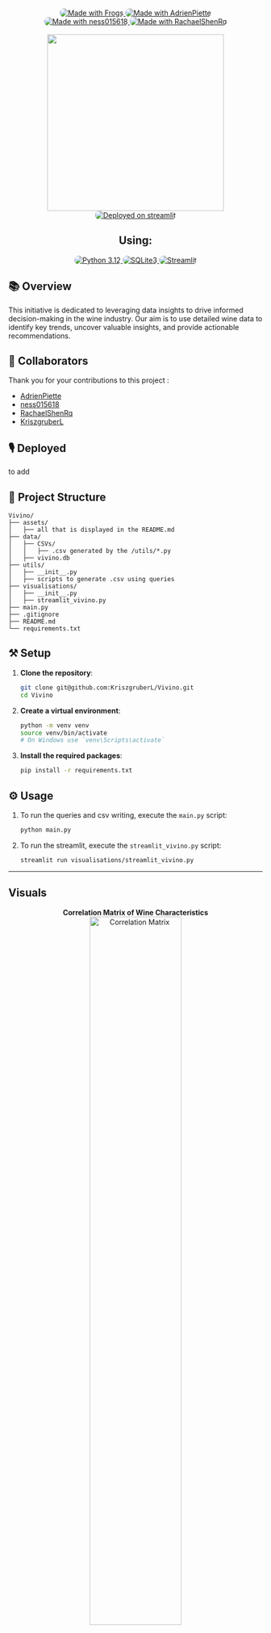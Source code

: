 <p align="center">
    <br>
    <a href="https://github.com/KriszgruberL" target="_blank">
        <img alt="Made with Frogs" src="./assets/made-with-🐸.svg" style="border-radius:0.5rem">
    </a>
    <a href="https://github.com/AdrienPiette" target="_blank">
        <img alt="Made with AdrienPiette" src="assets/with-adrienpiette.svg" style="border-radius:0.5rem">
    </a>
    <br>
    <a href="https://github.com/ness015618" target="_blank">
        <img alt="Made with ness015618" src="assets/with-ness015618.svg" style="border-radius:0.5rem">
    </a>
    <a href="https://github.com/RachaelShenRq" target="_blank">
        <img alt="Made with RachaelShenRq" src="assets/with-rachaelshenrq.svg" style="border-radius:0.5rem">
    </a>
    <br>
    <br>
    <a><img src="./assets/vivono_logo.png" width="350" /></a>
    <br>
    <a href="dotdotdot" target="_blank">
        <img alt="Deployed on streamlit" src="https://img.shields.io/badge/Deployed_on_Streamlit%20-%20Streamlit?style=for-the-badge&logo=streamlit&logoColor=black&logoSize=auto&labelColor=%23F6A296&color=%23FFDAB9" style="border-radius:0.5rem">
    </a>
    <br>
    <h2 align="center">Using:</h2>
</p>

<p align="center">
    <a href="https://www.python.org/downloads/release/python-3120/">
        <img alt="Python 3.12" src="https://img.shields.io/badge/Python_3.12%20-%20Python?style=for-the-badge&logo=python&logoSize=auto&labelColor=%23FFDAB9&color=%23FFDAB9" style="border-radius:0.5rem">
    </a>
    <a href="https://www.sqlite.org/docs.html">
        <img alt="SQLite3" src="https://img.shields.io/badge/SQLite3%20-%20SQLite3?style=for-the-badge&logo=sqlite&logoColor=white&logoSize=auto&labelColor=%23F08080&color=%23F08080" style="border-radius:0.5rem">
    </a>
    <a href="https://docs.streamlit.io/" target="_blank">
        <img alt="Streamlit" src="https://img.shields.io/badge/Streamlit%20-%20Streamlit?style=for-the-badge&logo=streamlit&logoColor=white&logoSize=auto&labelColor=%23B45F5F&color=%23B45F5F" style="border-radius:0.5rem">
    </a>
</p>



## 📚 Overview

  This initiative is dedicated to leveraging data insights to drive informed decision-making in the wine industry. Our aim is to use detailed wine data to identify key trends, uncover valuable insights, and provide actionable recommendations. 

## 🕺 Collaborators
Thank you for your contributions to this project : 

- [AdrienPiette](https://github.com/AdrienPiette)
- [ness015618](https://github.com/ness015618)
- [RachaelShenRq](https://github.com/RachaelShenRq)
- [KriszgruberL](https://github.com/KriszgruberL)


## 🎙️ Deployed
to add 

## 🚧 Project Structure
```
Vivino/
├── assets/
│   ├── all that is displayed in the README.md
├── data/
│   ├── CSVs/
│   │   ├── .csv generated by the /utils/*.py
│   ├── vivino.db
├── utils/
│   ├── __init__.py
│   ├── scripts to generate .csv using queries
├── visualisations/
│   ├── __init__.py
│   ├── streamlit_vivino.py
├── main.py
├── .gitignore
├── README.md
└── requirements.txt

```

## ⚒️ Setup

1. **Clone the repository**:
    ```sh
    git clone git@github.com:KriszgruberL/Vivino.git
    cd Vivino
    ```

2. **Create a virtual environment**:
    ```sh
    python -m venv venv
    source venv/bin/activate  
    # On Windows use `venv\Scripts\activate`
    ```

3. **Install the required packages**:
    ```sh
    pip install -r requirements.txt
    ```

## ⚙️ Usage

1. To run the queries and csv writing, execute the `main.py` script:
    ```sh
    python main.py
    ```

2. To run the streamlit, execute the `streamlit_vivino.py` script:
    ```sh
    streamlit run visualisations/streamlit_vivino.py
    ```

---
## Visuals

<p align="center">
    <strong>Correlation Matrix of Wine Characteristics</strong>
    <br>
    <img src="/assets/image.png" alt="Correlation Matrix" width="60%">
</p>
<br>

<p align="center">
    <strong>Top 3 Wineries with the Highest Average Rating</strong>
    <br>
    <img src="/assets/image2.png" alt="Top 3 Wineries" width="60%">
</p>
<br>
<p align="center">
    <strong>Top 10 Wines by Average Rating Count</strong>
    <br>
    <img src="/assets/image3.png" alt="Top 10 Wines" width="60%">
</p>

---

### 👀 Classes Overview

#### **main.py**
The entry point of the application. It orchestrates the execution of various data processing scripts that query the database and generate CSV files.

**Functions:**
- `main()`: Connects to the database, runs a series of query functions to generate CSV reports, and then closes the database connection. The specific queries executed include:
  - `query_limited_budget(cursor)`: Prioritizes marketing efforts by country based on user counts and wine ratings.
  - `query_highlight_wine(cursor)`: Identifies top wines to highlight for increased sales.
  - `query_top_wineries(cursor)`: Lists the best wineries based on wine ratings.
  - `query_favorites_taste(cursor)`: Finds wines that match specific taste profiles.
  - `query_common_grapes(cursor)`: Determines the most common grape varieties and their top-rated wines.
  - `query_wine_by_taste(cursor)`: Retrieves top wines based on taste characteristics.
  - `query_best_vintage_and_wine_per_country(cursor)`: Generates a leaderboard for countries based on wine and vintage ratings.

---
#### **utils/**
Contains utility scripts for querying the database, processing data, and generating CSV files.

- **connect_db.py**:
  - `connect_to_db() -> tuple[sqlite3.Connection, sqlite3.Cursor]`: Establishes a connection to the SQLite database and returns both the connection and the cursor.
  - `close_db(connexion: sqlite3.Connection) -> None`: Closes the provided database connection.

- **carbernet_per_rating.py**:
  - `query_cabernet_by_rating(cursor: sqlite3.Cursor) -> None`: Retrieves data about Cabernet Sauvignon wines, focusing on their ratings, and saves the results to a CSV file.

The rest of the files are the same with different queries

---

#### **visualisations/**

Contains scripts to create visualizations for analyzing and presenting the wine data.

- #### **streamlit_vivino.py**
   Powers the Streamlit dashboard, which visualizes wine data processed and stored in CSV files.

   **Main Features:**
   - **Data Loading**: Loads various CSV files into Pandas DataFrames for analysis.
   - **Sidebar Navigation**: Allows users to navigate between different visualizations and analysis pages.
   - **Pages**:
     - **Project Context**: Provides an overview of the project's goals and objectives.
     - **Queries Overview**: Explains specific SQL queries used in the project, along with their optimization strategies.
     - **Top 10 Wines**: Visualizes the top 10 wines based on ratings and potential sales impact.
     - **Country to Prioritize**: Identifies which countries should be targeted for marketing based on user data.
     - **Top 3 Wineries**: Displays the highest-rated wineries.
     - **Customer Cluster**: Analyzes customer taste preferences and identifies wines matching those profiles.
     - **Most Common Grapes**: Showcases the most common grape varieties and their top-rated wines.
     - **Country Leaderboard**: Ranks countries based on their average wine ratings.
     - **Top 5 Cabernet Sauvignon**: Highlights the top 5 Cabernet Sauvignon wines.
     - **Top Wine by Characteristics**: Identifies wines with the highest ratings based on specific characteristics.

   **Functions:**
   - `display_aggrid_table(df, title="Table", height=400)`: Displays a DataFrame as an interactive table using AgGrid within the Streamlit application.
----

#### **data/**
Contains data files used and generated by the scripts.
- #### **CSVs/**: Directory containing the results CSVs from utils/

  This directory contains CSV files generated by the scripts in the `utils/` directory. Each CSV file holds specific data extracted and processed from the Vivino database.

- **vivino.db**: 
    - The SQLite database containing the raw data used for generating the CSV files. This database includes tables with detailed information on wines, regions, grapes, ratings, and user interactions, serving as the primary data source for the project.
---
#### **Other Files**

- `.gitignore`: Specifies which files and directories to ignore in Git.
- `README.md`: Provides an overview and instructions for the project.
- `requirements.txt`: Lists required Python packages and their versions.

---

## 📃 Libraries documentation

- **[Sqlite3](https://docs.python.org/3/library/sqlite3.html)**
- **[Pandas](https://pandas.pydata.org/docs/)**
- **[Streamlit](https://docs.streamlit.io/)**
- **[Plotly](https://plotly.com/python/)**
- **[Streamlit-aggrid](https://pypi.org/project/streamlit-aggrid/)**

## 🎯 Requirements

- `pandas`
- `streamlit`
- `plotly`
- `streamlit-aggrid`

